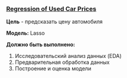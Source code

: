 ### [Regression of Used Car Prices](https://www.kaggle.com/competitions/playground-series-s4e9)

__Цель__ - предсказать цену автомобиля

__Модель:__ Lasso

__Должно быть выполнено:__
1) Исследовательский анализ данных (EDA)
2) Предварительная обработка данных
3) Построение и оценка модели